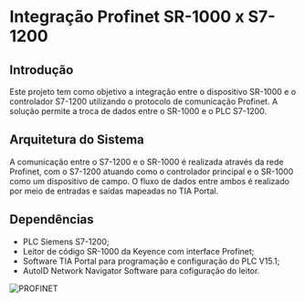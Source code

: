 # Integração Profinet SR-1000 x S7-1200

## Introdução

Este projeto tem como objetivo a integração entre o dispositivo SR-1000 e o controlador S7-1200 utilizando o protocolo de comunicação Profinet. 
A solução permite a troca de dados entre o SR-1000 e o PLC S7-1200.

## Arquitetura do Sistema

A comunicação entre o S7-1200 e o SR-1000 é realizada através da rede Profinet, com o S7-1200 atuando como o controlador principal e o SR-1000 como um dispositivo de campo. O fluxo de dados entre ambos é realizado por meio de entradas e saídas mapeadas no TIA Portal.

## Dependências

  - PLC Siemens S7-1200;
  - Leitor de código SR-1000 da Keyence com interface Profinet; 
  - Software TIA Portal para programação e configuração do PLC V15.1;
  - AutoID Network Navigator Software para cofiguração do leitor.
    
![PROFINET](https://github.com/user-attachments/assets/ada8d31e-add7-4600-a1c2-84a33402e954)
